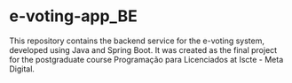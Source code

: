 # e-voting-app_BE
This repository contains the backend service for the e-voting system, developed using Java and Spring Boot. It was created as the final project for the postgraduate course Programação para Licenciados at Iscte - Meta Digital.

